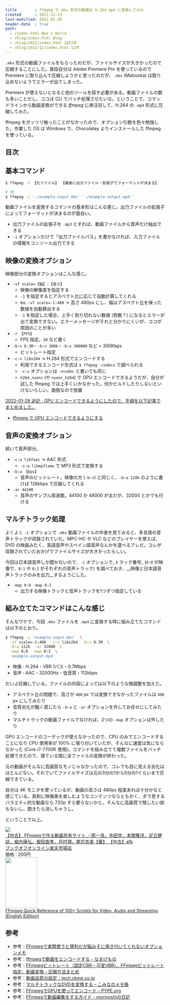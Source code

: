```yaml
---
title        : ffmpeg で mkv 形式の動画を H.264 mp4 に変換してみた
created      : 2021-12-13
last-modified: 2022-01-28
header-date  : true
path:
  - /index.html Neo's World
  - /blog/index.html Blog
  - /blog/2021/index.html 2021年
  - /blog/2021/12/index.html 12月
---
```


`.mkv` 形式の動画ファイルをもらったのだが、ファイルサイズが大きかったので圧縮することにした。普段自分は Adobe Premiere Pro を使っているので Premiere に取り込んで圧縮しようかと思ったのだが、`.mkv` (Matroska) は取り込めないようでエラーが出てしまった。

Premiere が使えないとなると他のツールを探す必要がある。動画ファイルの数も多いことだし、ココは CLI でバッチ処理させたいな。ということで、コマンドラインから動画変換ができる _ffmpeg_ に再注目して、H.264 の `.mp4` 形式に圧縮してみた。

ffmpeg をガッツリ触ったことがなかったので、オプション引数を色々勉強した。作業した OS は Windows で、Chocolatey よりインストールした ffmpeg を使っている。

## 目次

## 基本コマンド

```bash
$ ffmpeg -i 【元ファイル】 【最後に出力ファイル・拡張子でフォーマットが決まる】

# 例
$ ffmpeg -i './example-input.mkv' './example-output.mp4'`
```

動画ファイルを変換するコマンドの基本形はこんな感じ。出力ファイルの拡張子によってフォーマットが決まるのが面白い。

- 出力ファイルの拡張子を `.mp3` とすれば、動画ファイルから音声だけ抽出できる
- `-i` オプションだけで「出力ファイルパス」を書かなければ、入力ファイルの情報をコンソール出力できる

## 映像の変換オプション

映像部分の変換オプションはこんな感じ。

- `-vf scale=【幅】:【高さ】`
  - 映像の解像度を指定する
  - `-1` を指定するとアスペクト比に応じて自動計算してくれる
  - ex. `-vf scale=-1:480` → 高さ 480px にし、幅はアスペクト比を保った数値を自動算出する
  - `-1` を指定した場合、上手く割り切れない数値 (奇数？) になるとエラーが出て変換できない。エラーメッセージがそれと分かりにくいが、ココが原因のことが多い
- `-r 【FPS】`
  - FPS 指定。`30` など書く
- `-b:v 0.3M`・`-b:v 300k`・`-b:v 300000` など = 300Kbps
  - ビットレート指定
- `-c:v libx264` → H.264 形式でエンコードする
  - 利用できるエンコード形式は `$ ffmpeg -codecs` で調べられる
  - `-c:v` オプションは `-vcodec` と書いても同じ
  - `h264_nvenc` (や `nvenc_h264`) で GPU エンコードできるようだが、自分が試した ffmpeg では上手くいかなかった。何かビルドしたりしないといけないらしい。面倒なので放置

<ins class="ins-block">

2022-01-28 追記 : GPU エンコードできるようにしたので、手順を以下記事でまとめました。

- [ffmpeg で GPU エンコードできるようにする](/blog/2022/01/28-01.html)

</ins>

## 音声の変換オプション

続いて音声部分。

- `-c:a libfaac` → AAC 形式
  - `-c:a libmp3lame` で MP3 形式で変換する
- `-b:a 【bps】`
  - 音声のビットレート。映像の方 (`-b:v`) と同じく、`-b:a 128k` のように書けば 128kbps で圧縮してくれる
- `-ar 44100`
  - 音声のサンプル周波数。44100 か 48000 が主だが、32000 とかでも行ける

## マルチトラック処理

よくよく `-i` オプションで `.mkv` 動画ファイルの中身を見てみると、多言語の音声トラックが収録されていた。MPC-HC や VLC などのプレイヤーを使えば、DVD の映画みたく、英語音声やスペイン語音声なんかを選べるアレだ。コレが収録されていたおかげでファイルサイズが大きかったらしい。

今回は日本語音声しか聞かないので、`-i` オプションで_トラック番号_ (`0:0` が映像で、`0:1` や `0:2` がそれぞれの音声トラック) を調べておき、__映像と日本語音声トラックのみを出力__するようにした。

- `-map 0:0 -map 0:2`
  - 出力する映像トラックと音声トラックを1つずつ指定している

## 組み立てたコマンドはこんな感じ

そんなワケで、今回 `.mkv` ファイルを `.mp4` に変換する時に組み立てたコマンドは以下のとおり。

```bash
$ ffmpeg -i 'example-input.mkv'  \
  -vf scale=-1:480  -c:v libx264  -b:v 0.7M  \
  -b:a 112k  -ar 32000  \
  -map 0:0  -map 0:2  \
  'example-output.mp4'
```

- 映像 : H.264・VBR 1パス・0.7Mbps
- 音声 : AAC・32000Hz・低音質・112kbps

だいぶ圧縮している。ファイルの内容によっては以下のような微調整を加えた。

- アスペクト比の問題で、高さが `480` px では変換できなかったファイルは `486` px にしてみたり
- 音質劣化が酷く感じたら `-b:a` と `-ar` オプションを外してお任せにしてみたり
- マルチトラックの動画ファイルでなければ、2つの `-map` オプションは外したり

GPU エンコードのコーデックが使えなかったので、CPU のみでエンコードすることになり CPU 使用率が 100% に張り付いていたが、そんなに速度は気にならなかった (Core i7-7700K 使用)。コマンドを組み立てて複数ファイルをバッチ処理できたので、寝ている間に全ファイルの変換が終わった。

元の動画がそんなに高画質なモノじゃなかったので、コレでも目に見える劣化はほとんどない。それでいてファイルサイズは元の3分の1から5分の1ぐらいまで圧縮できている。

自分は 4K モニタを使っているが、動画の高さは 480px 程度あれば十分かなと感じている。真剣に映像美を楽しむようなコンテンツならともかく、ダラ見するバラエティ的な動画なら 720p すら要らないかと。そんなに高画質で残したい欲もないし、飽きたら消しちゃうし。

ということで以上。

<div class="ad-rakuten">
  <div class="ad-rakuten-image">
    <a href="https://hb.afl.rakuten.co.jp/hgc/g00rc682.waxyceda.g00rc682.waxyd8cb/?pc=https%3A%2F%2Fitem.rakuten.co.jp%2Fbookoffonline%2F0015764102%2F&amp;m=http%3A%2F%2Fm.rakuten.co.jp%2Fbookoffonline%2Fi%2F11364802%2F">
      <img src="https://thumbnail.image.rakuten.co.jp/@0_mall/bookoffonline/cabinet/2028/0015764102l.jpg?_ex=128x128">
    </a>
  </div>
  <div class="ad-rakuten-info">
    <div class="ad-rakuten-title">
      <a href="https://hb.afl.rakuten.co.jp/hgc/g00rc682.waxyceda.g00rc682.waxyd8cb/?pc=https%3A%2F%2Fitem.rakuten.co.jp%2Fbookoffonline%2F0015764102%2F&amp;m=http%3A%2F%2Fm.rakuten.co.jp%2Fbookoffonline%2Fi%2F11364802%2F">【中古】 FFmpegで作る動画共有サイト ／原一浩，寺田学，本間雅洋，足立健誌，堀内康弘，堀田直孝，月村潤，尾花衣美【著】 【中古】afb</a>
    </div>
    <div class="ad-rakuten-shop">
      <a href="https://hb.afl.rakuten.co.jp/hgc/g00rc682.waxyceda.g00rc682.waxyd8cb/?pc=https%3A%2F%2Fwww.rakuten.co.jp%2Fbookoffonline%2F&amp;m=http%3A%2F%2Fm.rakuten.co.jp%2Fbookoffonline%2F">ブックオフオンライン楽天市場店</a>
    </div>
    <div class="ad-rakuten-price">価格 : 200円</div>
  </div>
</div>

<div class="ad-amazon">
  <div class="ad-amazon-image">
    <a href="https://www.amazon.co.jp/dp/B0876F9B27?tag=neos21-22&amp;linkCode=osi&amp;th=1&amp;psc=1">
      <img src="https://m.media-amazon.com/images/I/41+oetVjizL._SL160_.jpg" width="100" height="160">
    </a>
  </div>
  <div class="ad-amazon-info">
    <div class="ad-amazon-title">
      <a href="https://www.amazon.co.jp/dp/B0876F9B27?tag=neos21-22&amp;linkCode=osi&amp;th=1&amp;psc=1">FFmpeg Quick Reference of 100+ Scripts for Video, Audio and Streaming (English Edition)</a>
    </div>
  </div>
</div>

## 参考

- 参考：[FFmpegで実際使うと便利だが脳みそに焼き付いてくれないオプションメモ](https://blog.katsubemakito.net/macos/ffmpeg)
- 参考：[ffmpegで動画をエンコードする - なまけもの](https://simple.hatenablog.jp/entry/ffmpeg-Encoding)
- 参考：[FFmpegビットレート（固定CBR・可変VBR）、FFmpegビットレート指定、動画変換・圧縮方法まとめ](https://jp.videoproc.com/edit-convert/ffmpeg-bitrate.htm)
- 参考：[動画品質の設定：tech.ckme.co.jp](https://tech.ckme.co.jp/ffmpeg_vquality.shtml)
- 参考：[マルチトラックなDVDを変換する – こみなのメモ帳](https://www.komina.info/archives/402)
- 参考：[FFmpegでGPUを使ってエンコード – PYPE.org](https://pype.org/encode-using-gpu-with-ffmpeg/)
- 参考：[FFmpegで動画編集をするガイド - moriyoshiの日記](https://moriyoshi.hatenablog.com/entry/2015/12/17/224127)
